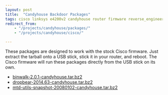 ```yaml
---
layout: post
title:  "Candyhouse Backdoor Packages"
tags: cisco linksys e4200v2 candyhouse router firmware reverse_engineering binwalk mtd dropbear
redirect_from:
    - "/projects/candyhouse/packages/"
    - "/projects/candyhouse/cisco/"

---
```

These packages are designed to work with the stock Cisco firmware. Just extract the tarball onto a USB stick, stick it in your router, and reboot. The Cisco firmware will run these packages directly from the USB stick on its own.

* [binwalk-2.0.1-candyhouse.tar.bz2](/assets/binwalk-2.0.1-candyhouse.tar.bz2)
* [dropbear-2014.63-candyhouse.tar.bz2](/assets/dropbear-2014.63-candyhouse.tar.bz2)
* [mtd-utils-snapshot-20080102-candyhouse.tar.bz2](/assets/mtd-utils-snapshot-20080102-candyhouse.tar.bz2)

